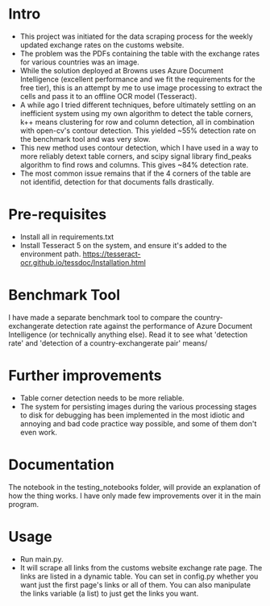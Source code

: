 # Intro
- This project was initiated for the data scraping process for the weekly updated exchange rates on the customs website.
- The problem was the PDFs containing the table with the exchange rates for various countries was an image. 
- While the solution deployed at Browns uses Azure Document Intelligence (excellent performance and we fit the requirements for the free tier), this is an attempt by me to use image processing to extract the cells and pass it to an offline OCR model (Tesseract).
- A while ago I tried different techniques, before ultimately settling on an inefficient system using my own algorithm to detect the table corners, k++ means clustering for row and column detection, all in combination with open-cv's contour detection. This yielded ~55% detection rate on the benchmark tool and was very slow.
- This new method uses contour detection, which I have used in a way to more reliably detext table corners, and scipy signal library find_peaks algorithm to find rows and columns. This gives ~84% detection rate.
- The most common issue remains that if the 4 corners of the table are not identifid, detection for that documents falls drastically.

# Pre-requisites
- Install all in requirements.txt
- Install Tesseract 5 on the system, and ensure it's added to the environment path. https://tesseract-ocr.github.io/tessdoc/Installation.html

# Benchmark Tool
I have made a separate benchmark tool to compare the country-exchangerate detection rate against the performance of Azure Document Intelligence (or technically anything else). Read it to see what 'detection rate' and 'detection of a country-exchangerate pair' means/

# Further improvements
- Table corner detection needs to be more reliable.
- The system for persisting images during the various processing stages to disk for debugging has been implemented in the most idiotic and annoying and bad code practice way possible, and some of them don't even work. 

# Documentation
The notebook in the testing_notebooks folder, will provide an explanation of how the thing works. I have only made few improvements over it in the main program.

# Usage
- Run main.py.
- It will scrape all links from the customs website exchange rate page. The links are listed in a dynamic table. You can set in config.py whether you want just the first page's links or all of them. You can also manipulate the links variable (a list) to just get the links you want.
